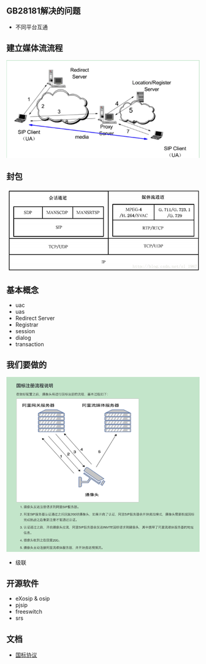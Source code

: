 
## GB28181解决的问题
- 不同平台互通

## 建立媒体流流程
![image](./images/sip基本网络模型.png)

## 封包
![image](./images/协议.jpeg)

## 基本概念
- uac
- uas
- Redirect Server
- Registrar
- session
- dialog
- transaction

## 我们要做的
![image](./images//ali-gb28181.png)

- 级联


## 开源软件
- eXosip & osip
- pjsip
- freeswitch
- srs

## 文档
- [国标协议](https://raw.githubusercontent.com/felix-001/GB28181/master/doc/GB-T28181%20%E8%A7%86%E9%A2%91%E8%81%94%E7%BD%91_%E4%BF%A1%E6%81%AF%E4%BC%A0%E8%BE%93%E4%BA%A4%E6%8D%A2%E6%8E%A7%E5%88%B6%E6%8A%80%E6%9C%AF%E8%A6%81%E6%B1%82%EF%BC%88%E6%8A%A5%E6%89%B9%E7%A8%BF%EF%BC%893.17.doc)
